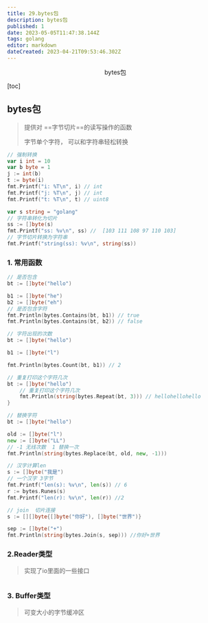 ```yaml
---
title: 29.bytes包
description: bytes包
published: 1
date: 2023-05-05T11:47:38.144Z
tags: golang
editor: markdown
dateCreated: 2023-04-21T09:53:46.302Z
---
```


<center>bytes包</center>





[toc]



## bytes包

> 提供对 ==字节切片==的读写操作的函数
>
> 字节单个字符， 可以和字符串轻松转换

```go
// 强制转换 
var i int = 10
var b byte = 1
j := int(b)
t := byte(i)
fmt.Printf("i: %T\n", i) // int
fmt.Printf("j: %T\n", j) // int
fmt.Printf("t: %T\n", t) // uint8
```

```go
var s string = "golang"
// 字符串转化为切片
ss := []byte(s)
fmt.Printf("ss: %v\n", ss) //  [103 111 108 97 110 103]
// 字节切片转换为字符串
fmt.Printf("string(ss): %v\n", string(ss))
```



### 1. 常用函数

```go
// 是否包含
bt := []byte("hello")

b1 := []byte("he")
b2 := []byte("eh")
// 是否包含字符
fmt.Println(bytes.Contains(bt, b1)) // true
fmt.Println(bytes.Contains(bt, b2)) // false
```

```go
// 字符出现的次数
bt := []byte("hello")

b1 := []byte("l")

fmt.Println(bytes.Count(bt, b1)) // 2
```

```go
// 重复打印这个字符几次
bt := []byte("hello")
    // 重复打印这个字符几次
    fmt.Println(string(bytes.Repeat(bt, 3))) // hellohellohello
}
```

```go
// 替换字符
bt := []byte("hello")

old := []byte("l")
new := []byte("LL")
// -1 无线次数  1 替换一次
fmt.Println(string(bytes.Replace(bt, old, new, -1)))
```

```go
// 汉字计算len
s := []byte("我是")
// 一个汉字 3字节
fmt.Printf("len(s): %v\n", len(s)) // 6
r := bytes.Runes(s)
fmt.Printf("len(r): %v\n", len(r)) //2
```

```go
// join  切片连接
s := [][]byte{[]byte("你好"), []byte("世界")}

sep := []byte("+")
fmt.Println(string(bytes.Join(s, sep))) //你好+世界
```



### 2.Reader类型

> 实现了io里面的一些接口

```go
```



### 3. Buffer类型

> 可变大小的字节缓冲区

```go
```











